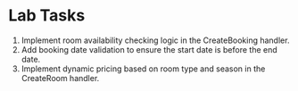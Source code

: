 # Lab Tasks

1. Implement room availability checking logic in the CreateBooking handler.
2. Add booking date validation to ensure the start date is before the end date.
3. Implement dynamic pricing based on room type and season in the CreateRoom handler.